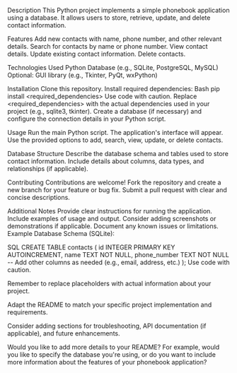 Description
This Python project implements a simple phonebook application using a database. It allows users to store, retrieve, update, and delete contact information.

Features
Add new contacts with name, phone number, and other relevant details.
Search for contacts by name or phone number.
View contact details.
Update existing contact information.
Delete contacts.

Technologies Used
Python
Database (e.g., SQLite, PostgreSQL, MySQL)
Optional: GUI library (e.g., Tkinter, PyQt, wxPython)

Installation
Clone this repository.
Install required dependencies:
Bash
pip install <required_dependencies>
Use code with caution.
Replace <required_dependencies> with the actual dependencies used in your project (e.g., sqlite3, tkinter).
Create a database (if necessary) and configure the connection details in your Python script.

Usage
Run the main Python script.
The application's interface will appear.
Use the provided options to add, search, view, update, or delete contacts.

Database Structure
Describe the database schema and tables used to store contact information.
Include details about columns, data types, and relationships (if applicable).

Contributing
Contributions are welcome!
Fork the repository and create a new branch for your feature or bug fix.
Submit a pull request with clear and concise descriptions.

Additional Notes
Provide clear instructions for running the application.
Include examples of usage and output.
Consider adding screenshots or demonstrations if applicable.
Document any known issues or limitations.
Example Database Schema (SQLite):

SQL
CREATE TABLE contacts (
  id INTEGER PRIMARY KEY AUTOINCREMENT,
  name TEXT NOT NULL,
  phone_number TEXT NOT NULL
  -- Add other columns as needed (e.g., email, address, etc.)
);
Use code with caution.

Remember to replace placeholders with actual information about your project.

Adapt the README to match your specific project implementation and requirements.

Consider adding sections for troubleshooting, API documentation (if applicable), and future enhancements.

Would you like to add more details to your README? For example, would you like to specify the database you're using, or do you want to include more information about the features of your phonebook application?

